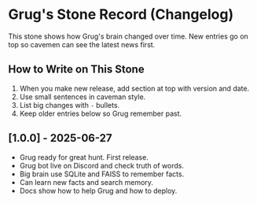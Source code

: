 # Grug's Stone Record (Changelog)

This stone shows how Grug's brain changed over time. New entries go on top so cavemen can see the latest news first.

## How to Write on This Stone

1. When you make new release, add section at top with version and date.
2. Use small sentences in caveman style.
3. List big changes with `-` bullets.
4. Keep older entries below so Grug remember past.

## [1.0.0] - 2025-06-27
- Grug ready for great hunt. First release.
- Grug bot live on Discord and check truth of words.
- Big brain use SQLite and FAISS to remember facts.
- Can learn new facts and search memory.
- Docs show how to help Grug and how to deploy.
